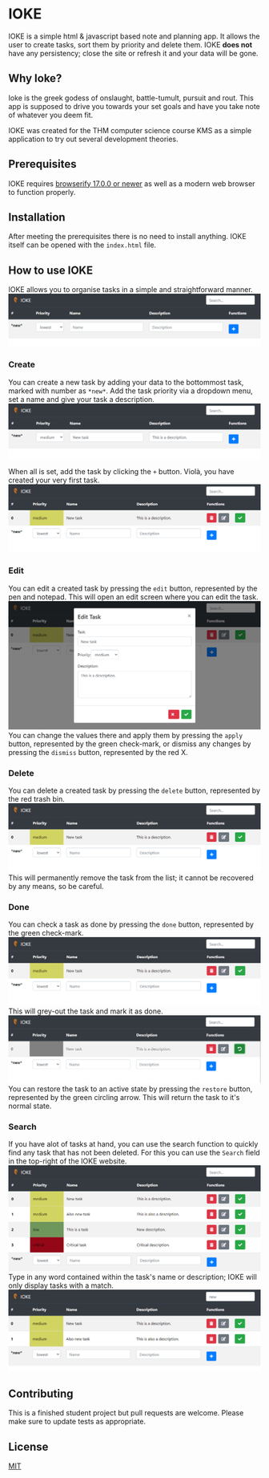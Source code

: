 # IOKE

IOKE is a simple html & javascript based note and planning app. It allows the user to create tasks, sort them by 
priority and delete them. IOKE **does not** have any persistency; close the site or refresh it and your data will be gone.

## Why Ioke?

Ioke is the greek godess of onslaught, battle-tumult, pursuit and rout. This app is supposed to drive you towards your 
set goals and have you take note of whatever you deem fit.

IOKE was created for the THM computer science course KMS as a simple application to try out several development theories.

## Prerequisites

IOKE requires [browserify 17.0.0 or newer](http://browserify.org/) as well as a modern web browser to function properly.


## Installation

After meeting the prerequisites there is no need to install anything. IOKE itself can be opened with the `index.html` 
file.

## How to use IOKE

IOKE allows you to organise tasks in a simple and straightforward manner.
![IOKE base website](./media/markdown/base.PNG)

### Create
You can create a new task by adding your data to the bottommost task, marked with number as `*new*`. Add the task
priority via a dropdown menu, set a name and give your task a description.
![IOKE create task](./media/markdown/create.PNG)

When all is set, add the task by clicking the `+` button. Violà, you have created your very first task.
![IOKE created task](./media/markdown/new.PNG)

### Edit
You can edit a created task by pressing the `edit` button, represented by the pen and notepad. This will open an edit
screen where you can edit the task.
![IOKE edit task](./media/markdown/edit.PNG)
You can change the values there and apply them by pressing the `apply` button, represented by the green check-mark, or 
dismiss any changes by pressing the `dismiss` button, represented by the red X.

### Delete
You can delete a created task by pressing the `delete` button, represented by the red trash bin.
![IOKE delete task](media/markdown/new.PNG)
This will permanently remove the task from the list; it cannot be recovered by any means, so be careful.

### Done
You can check a task as done by pressing the `done` button, represented by the green check-mark.
![IOKE check task](media/markdown/new.PNG)
This will grey-out the task and mark it as done.
![IOKE checked task](media/markdown/checked.PNG)
You can restore the task to an active state by pressing the `restore` button, represented by the green circling arrow.
This will return the task to it's normal state.

### Search
If you have alot of tasks at hand, you can use the search function to quickly find any task that has not been deleted. 
For this you can use the `Search` field in the top-right of the IOKE website.
![IOKE search task](media/markdown/full.PNG)
Type in any word contained within the task's name or description; IOKE will only display tasks with a match.
![IOKE searched task](media/markdown/searched.PNG)

## Contributing
This is a finished student project but pull requests are welcome. Please make sure to update tests as appropriate.
## License
[MIT](https://choosealicense.com/licenses/mit/)
